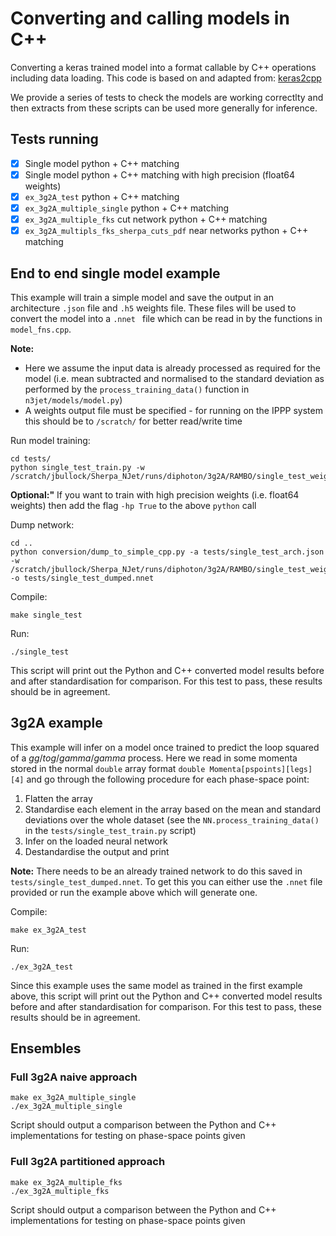 # Converting and calling models in C++

Converting a keras trained model into a format callable by C++ operations including data loading.
This code is based on and adapted from: [keras2cpp](https://github.com/pplonski/keras2cpp)

We provide a series of tests to check the models are working correctlty and then extracts from these scripts can be used more generally for inference.

## Tests running

- [x] Single model python + C++ matching
- [x] Single model python + C++ matching with high precision (float64 weights)
- [x] `ex_3g2A_test` python + C++ matching
- [x] `ex_3g2A_multiple_single` python + C++ matching
- [x] `ex_3g2A_multiple_fks` cut network python + C++ matching
- [x] `ex_3g2A_multipls_fks_sherpa_cuts_pdf` near networks python + C++ matching

## End to end single model example

This example will train a simple model and save the output in an architecture `.json` file and `.h5` weights file. These files will be used to convert the model into a `.nnet ` file which can be read in by the functions in `model_fns.cpp`.

**Note:**
- Here we assume the input data is already processed as required for the model (i.e. mean subtracted and normalised to the standard deviation as performed by the `process_training_data()` function in `n3jet/models/model.py`)
- A weights output file must be specified - for running on the IPPP system this should be to `/scratch/` for better read/write time

Run model training:
```
cd tests/
python single_test_train.py -w /scratch/jbullock/Sherpa_NJet/runs/diphoton/3g2A/RAMBO/single_test_weights.h5
```

**Optional:"** If you want to train with high precision weights
  (i.e. float64 weights) then add the flag `-hp True` to the above
  `python` call

Dump network:
```
cd ..
python conversion/dump_to_simple_cpp.py -a tests/single_test_arch.json -w /scratch/jbullock/Sherpa_NJet/runs/diphoton/3g2A/RAMBO/single_test_weights.h5 -o tests/single_test_dumped.nnet
```

Compile:
```
make single_test
```

Run:
```
./single_test
```

This script will print out the Python and C++ converted model results before and after standardisation for comparison. For this test to pass, these results should be in agreement. 

## 3g2A example

This example will infer on a model once trained to predict the loop squared of a $gg /to g /gamma /gamma$ process. Here we read in some momenta stored in the normal `double` array format `double Momenta[pspoints][legs][4]` and go through the following procedure for each phase-space point:

1. Flatten the array
2. Standardise each element in the array based on the mean and standard deviations over the whole dataset (see the `NN.process_training_data()` in the `tests/single_test_train.py` script)
3. Infer on the loaded neural network
4. Destandardise the output and print

**Note:** There needs to be an already trained network to do this saved in `tests/single_test_dumped.nnet`. To get this you can either use the `.nnet` file provided or run the example above which will generate one.

Compile:
```
make ex_3g2A_test
```

Run:
```
./ex_3g2A_test
```

Since this example uses the same model as trained in the first example above, this script will print out the Python and C++ converted model results before and after standardisation for comparison. For this test to pass, these results should be in agreement.

## Ensembles

### Full 3g2A naive approach

```
make ex_3g2A_multiple_single
./ex_3g2A_multiple_single
```

Script should output a comparison between the Python and C++ implementations for testing on phase-space points given

### Full 3g2A partitioned approach


```
make ex_3g2A_multiple_fks
./ex_3g2A_multiple_fks
```

Script should output a comparison between the Python and C++ implementations for testing on phase-space points given
